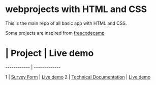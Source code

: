 # webprojects with HTML and CSS

This is the main repo of all basic app with HTML and CSS.

Some projects are inspired from [freecodecamp](https://www.freecodecamp.org/learn)

# | Project | Live demo
------------ | ------------- 

1 | [Survey Form](https://github.com/kalee123/HTML-CSS-Projects/tree/master/SurveyForm) | [Live demo](https://kalee123.github.io/HTML-CSS-Projects/SurveyForm)
2 | [Technical Documentation](https://github.com/kalee123/HTML-CSS-Projects/tree/master/TechnicalDocumentation) | [Live demo](https://kalee123.github.io/HTML-CSS-Projects/TechnicalDocumentation)
